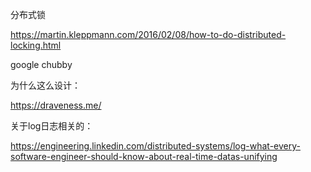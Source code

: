 分布式锁

https://martin.kleppmann.com/2016/02/08/how-to-do-distributed-locking.html

google chubby



为什么这么设计：

https://draveness.me/



关于log日志相关的：

https://engineering.linkedin.com/distributed-systems/log-what-every-software-engineer-should-know-about-real-time-datas-unifying

